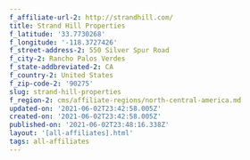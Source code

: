 ```yaml
---
f_affiliate-url-2: http://strandhill.com/
title: Strand Hill Properties
f_latitude: '33.7730268'
f_longitude: '-118.3727426'
f_street-address-2: 550 Silver Spur Road­
f_city-2: Rancho Palos Verdes­
f_state-addbreviated-2: CA­
f_country-2: United States
f_zip-code-2: '90275'
slug: strand-hill-properties
f_region-2: cms/affiliate-regions/north-central-america.md
updated-on: '2021-06-02T23:42:58.005Z'
created-on: '2021-06-02T23:42:58.005Z'
published-on: '2021-06-02T23:48:16.338Z'
layout: '[all-affiliates].html'
tags: all-affiliates
---
```



